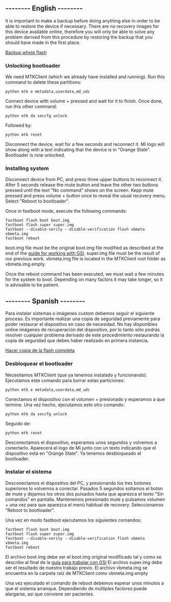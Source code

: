 ## --------  English  --------

It is important to make a backup before doing anything else in order to be able to restore the device if necessary. There are no recovery images for this device available online, therefore you will only be able to solve any problem derived from this procedure by restoring the backup that you should have made in the first place.

[Backup whole flash](BackupFlash.md)

### Unlocking bootloader

We need MTKClient (which we already have installed and running). Run this command to delete these partitions:

	python mtk e metadata,userdata,md_udc

Connect device with volume + pressed and wait for it to finish. Once done, run this other command:

	python mtk da seccfg unlock
	
Followed by:

	python mtk reset
	
Disconnect the device, wait for a few seconds and reconnect it. Mi logo will show along with a text indicating that the device is in "Orange State". Bootloader is now unlocked.


### Installing system

Disconnect device from PC, and press three upper buttons to reconnect it. After 5 seconds release the mute button and leave the other two buttons pressed until the text "No command" shows on the screen.
Kepp mute pressed and press volume + button once to reveal the usual recovery menu. Select "Reboot to bootloader".

Once in fastboot mode, execute the following commands:

	fastboot flash boot boot.img
	fastboot flash super super.img
	fastboot --disable-verity --disable-verification flash vbmeta vbmeta.img
	fastboot reboot
	
boot.img file must be the original boot.img file modified as described at the end of the [guide for working with GSI](WorkingWithGSI.md).
super.img file must be the result of our previous work.
vbmeta.img file is located in the MTKClient root folder as vbmeta.img.empty.

Once the reboot command has been executed, we must wait a few minutes for the system to boot. Depending on many factors it may take longer, so it is advisable to be patient.




## --------  Spanish  --------

Para instalar sistemas o imágenes custom debemos seguir el siguiente proceso. Es importante realizar una copia de seguridad previamente para poder restaurar el dispositivo en caso de necesidad. No hay disponibles online imágenes de recuperación del dispositivo, por lo tanto sólo podrás resolver cualquier problema derivado de este procedimiento restaurando la copia de seguridad que debes haber realizado en primera instancia.

[Hacer copia de la flash completa](BackupFlash.md)


### Desbloquear el bootloader

Necesitamos MTKClient (que ya tenemos instalado y funcionando). Ejecutamos este comando para borrar estas particiones:

	python mtk e metadata,userdata,md_udc

Conectamos el dispositivo con el volumen + presionado y esperamos a que termine. Una vez hecho, ejecutamos este otro comando:

	python mtk da seccfg unlock
	
Seguido de:

	python mtk reset
	
Desconectamos el dispositivo, esperamos unos segundos y volvemos a conectarlo. Aparecerá el logo de Mi junto con un texto indicando que el dispositivo está en "Orange State". Ya tenemos desbloqueado el bootloader.


### Instalar el sistema

Desconectamos el dispositivo del PC, y presionando los tres botones superiores lo volvemos a conectar. Pasados 5 segundos soltamos el boton de mute y dejamos los otros dos pulsados hasta que aparezca el texto "Sin comandos" en pantalla.
Mantenemos presionado mute y pulsamos volumen + una vez para que aparezca el menú habitual de recovery. Seleccionamos "Reboot to bootloader".

Una vez en modo fastboot ejecutamos los siguientes comandos:

	fastboot flash boot boot.img
	fastboot flash super super.img
	fastboot --disable-verity --disable-verification flash vbmeta vbmeta.img
	fastboot reboot

El archivo boot.img debe ser el boot.img original modificado tal y como se describe al final de la [guía para trabajar con GSI](WorkingWithGSI.md)
El archivo super.img debe ser el resultado de nuestro trabajo previo.
El archivo vbmeta.img se encuentra en la carpeta raíz de MTKClient como vbmeta.img.empty

Una vez ejecutado el comando de reboot debemos esperar unos minutos a que el sistema arranque. Dependiendo de múltiples factores puede alargarse, así que conviene ser pacientes.
